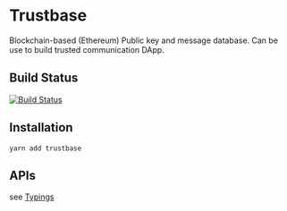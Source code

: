 # Trustbase

Blockchain-based (Ethereum) Public key and message database. Can be use to build trusted communication DApp.

## Build Status

[![Build Status](https://travis-ci.org/ceoimon/trustbase.svg?branch=master)](https://travis-ci.org/ceoimon/trustbase)

## Installation

```base
yarn add trustbase
```

## APIs

see [Typings](./typings/trustbase.d.ts)
